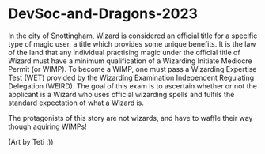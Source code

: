 # DevSoc-and-Dragons-2023

In the city of Snottingham, Wizard is considered an official title for a specific type of magic user, a title which provides some unique benefits. It is the law of the land that any individual practising magic under the official title of Wizard must have a minimum qualification of a Wizarding Initiate Mediocre Permit (or WIMP). To become a WIMP, one must pass a Wizarding Expertise Test (WET) provided by the Wizarding Examination Independent Regulating Delegation (WEIRD). The goal of this exam is to ascertain whether or not the applicant is a Wizard who uses official wizarding spells and fulfils the standard expectation of what a Wizard is.

The protagonists of this story are not wizards, and have to waffle their way though aquiring WIMPs!

(Art by Teti :))

